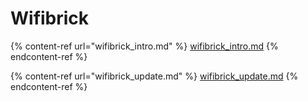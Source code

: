 # Wifibrick

{% content-ref url="wifibrick_intro.md" %}
[wifibrick\_intro.md](wifibrick\_intro.md)
{% endcontent-ref %}

{% content-ref url="wifibrick_update.md" %}
[wifibrick\_update.md](wifibrick\_update.md)
{% endcontent-ref %}
